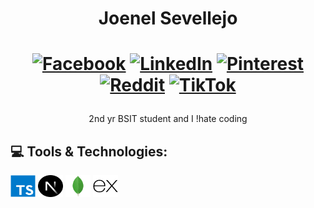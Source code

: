 
# <p align="center">Joenel Sevellejo</p>
 
# <p align="center">[![Facebook](https://img.shields.io/badge/Facebook-%231877F2.svg?logo=Facebook&logoColor=white)](https://facebook.com/https://www.facebook.com/Joenel11) [![LinkedIn](https://img.shields.io/badge/LinkedIn-%230077B5.svg?logo=linkedin&logoColor=white)](https://linkedin.com/in/https://linkedin.com/in/https://www.linkedin.com/in/joenel-sevellejo-2919a7259/) [![Pinterest](https://img.shields.io/badge/Pinterest-%23E60023.svg?logo=Pinterest&logoColor=white)](https://pinterest.com/https://pinterest.com/joenelsevellejo831) [![Reddit](https://img.shields.io/badge/Reddit-%23FF4500.svg?logo=Reddit&logoColor=white)](https://reddit.com/user/https://reddit.com/user/TobiKun) [![TikTok](https://img.shields.io/badge/TikTok-%23000000.svg?logo=TikTok&logoColor=white)](https://tiktok.com/@https://tiktok.com/@tobikun11) </p>


<p align="center">2nd yr BSIT student and I !hate coding</p>


## 💻 Tools & Technologies:
<div style="display: inline_block">
  <img align="center" alt="TypeScript" height="35" width="40" src="https://raw.githubusercontent.com/devicons/devicon/master/icons/typescript/typescript-original.svg">
  <img align="center" alt="Next.js" height="35" width="40" src="https://raw.githubusercontent.com/devicons/devicon/master/icons/nextjs/nextjs-original.svg">
  <img align="center" alt="MongoDB" height="35" width="40" src="https://raw.githubusercontent.com/devicons/devicon/master/icons/mongodb/mongodb-original.svg">
  <img align="center" alt="Express.js" height="35" width="40" src="https://raw.githubusercontent.com/devicons/devicon/master/icons/express/express-original.svg">
</div>



<p>&nbsp;</p>  


<!-- Proudly created with GPRM ( https://gprm.itsvg.in ) -->

